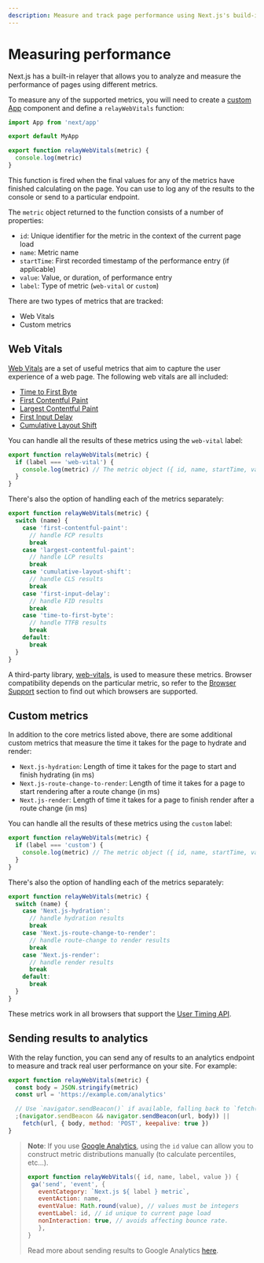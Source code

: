 ```yaml
---
description: Measure and track page performance using Next.js's build-in performance relayer
---
```


# Measuring performance

Next.js has a built-in relayer that allows you to analyze and measure the performance of
pages using different metrics.

To measure any of the supported metrics, you will need to create a [custom
App](/docs/advanced-features/custom-app.md) component and define a `relayWebVitals` function:

```js
import App from 'next/app'

export default MyApp

export function relayWebVitals(metric) {
  console.log(metric)
}
```

This function is fired when the final values for any of the metrics have finished calculating on
the page. You can use to log any of the results to the console or send to a particular endpoint.

The `metric` object returned to the function consists of a number of properties:

- `id`: Unique identifier for the metric in the context of the current page load
- `name`: Metric name
- `startTime`: First recorded timestamp of the performance entry (if applicable)
- `value`: Value, or duration, of performance entry
- `label`: Type of metric (`web-vital` or `custom`)

There are two types of metrics that are tracked:

- Web Vitals
- Custom metrics

## Web Vitals

[Web Vitals](https://web.dev/vitals/) are a set of useful metrics that aim to capture the user
experience of a web page. The following web vitals are all included:

- [Time to First Byte](https://developer.mozilla.org/en-US/docs/Glossary/Time_to_first_byte)
- [First Contentful Paint](https://developer.mozilla.org/en-US/docs/Glossary/First_contentful_paint)
- [Largest Contentful Paint](https://web.dev/lcp/)
- [First Input Delay](https://web.dev/fid/)
- [Cumulative Layout Shift](https://web.dev/cls/)

You can handle all the results of these metrics using the `web-vital` label:

```js
export function relayWebVitals(metric) {
  if (label === 'web-vital') {
    console.log(metric) // The metric object ({ id, name, startTime, value, label }) is logged to the console
  }
}
```

There's also the option of handling each of the metrics separately:

```js
export function relayWebVitals(metric) {
  switch (name) {
    case 'first-contentful-paint':
      // handle FCP results
      break
    case 'largest-contentful-paint':
      // handle LCP results
      break
    case 'cumulative-layout-shift':
      // handle CLS results
      break
    case 'first-input-delay':
      // handle FID results
      break
    case 'time-to-first-byte':
      // handle TTFB results
      break
    default:
      break
  }
}
```

A third-party library, [web-vitals](https://github.com/GoogleChrome/web-vitals), is used to measure
these metrics. Browser compatibility depends on the particular metric, so refer to the [Browser
Support](https://github.com/GoogleChrome/web-vitals#browser-support) section to find out which
browsers are supported.

## Custom metrics

In addition to the core metrics listed above, there are some additional custom metrics that
measure the time it takes for the page to hydrate and render:

- `Next.js-hydration`: Length of time it takes for the page to start and finish hydrating (in ms)
- `Next.js-route-change-to-render`: Length of time it takes for a page to start rendering after a
  route change (in ms)
- `Next.js-render`: Length of time it takes for a page to finish render after a route change (in ms)

You can handle all the results of these metrics using the `custom` label:

```js
export function relayWebVitals(metric) {
  if (label === 'custom') {
    console.log(metric) // The metric object ({ id, name, startTime, value, label }) is logged to the console
  }
}
```

There's also the option of handling each of the metrics separately:

```js
export function relayWebVitals(metric) {
  switch (name) {
    case 'Next.js-hydration':
      // handle hydration results
      break
    case 'Next.js-route-change-to-render':
      // handle route-change to render results
      break
    case 'Next.js-render':
      // handle render results
      break
    default:
      break
  }
}
```

These metrics work in all browsers that support the [User Timing API](https://caniuse.com/#feat=user-timing).

## Sending results to analytics

With the relay function, you can send any of results to an analytics endpoint to measure and track
real user performance on your site. For example:

```js
export function relayWebVitals(metric) {
  const body = JSON.stringify(metric)
  const url = 'https://example.com/analytics'

  // Use `navigator.sendBeacon()` if available, falling back to `fetch()`.
  ;(navigator.sendBeacon && navigator.sendBeacon(url, body)) ||
    fetch(url, { body, method: 'POST', keepalive: true })
}
```

> **Note**: If you use [Google Analytics](https://analytics.google.com/analytics/web/), using the
> `id` value can allow you to construct metric distributions manually (to calculate percentiles,
> etc...).
>
> ```js
> export function relayWebVitals({ id, name, label, value }) {
>  ga('send', 'event', {
>    eventCategory: `Next.js ${ label } metric`,
>    eventAction: name,
>    eventValue: Math.round(value), // values must be integers
>    eventLabel: id, // id unique to current page load
>    nonInteraction: true, // avoids affecting bounce rate.
>    },
> }
> ```
>
> Read more about sending results to Google Analytics [here](https://github.com/GoogleChrome/web-vitals#send-the-results-to-google-analytics).
